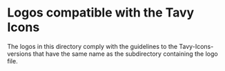 # Logos compatible with the Tavy Icons

The logos in this directory comply with the guidelines to the Tavy-Icons-versions that have the same name as the subdirectory containing the logo file.